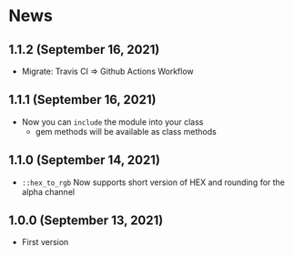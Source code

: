 # News

## 1.1.2 (September 16, 2021)

  * Migrate: Travis CI => Github Actions Workflow

## 1.1.1 (September 16, 2021)

  * Now you can `include` the module into your class
    * gem methods will be available as class methods
  
## 1.1.0 (September 14, 2021)

  * `::hex_to_rgb` Now supports short version of HEX and rounding for the alpha channel

## 1.0.0 (September 13, 2021)

  * First version
